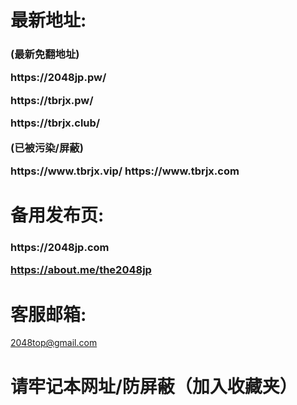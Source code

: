 <h1> 最新地址:</h1>
<h3>
(最新免翻地址)
<P>
https://2048jp.pw/
<P>
https://tbrjx.pw/ 
<P>
https://tbrjx.club/
<P>
(已被污染/屏蔽)
<P>
https://www.tbrjx.vip/
https://www.tbrjx.com

</h3>
<h1>备用发布页:</h1>
<h3>
https://2048jp.com

https://about.me/the2048jp
</h3>
<h1>客服邮箱:</h1>

2048top@gmail.com

<h1>请牢记本网址/防屏蔽（加入收藏夹）</h1>
